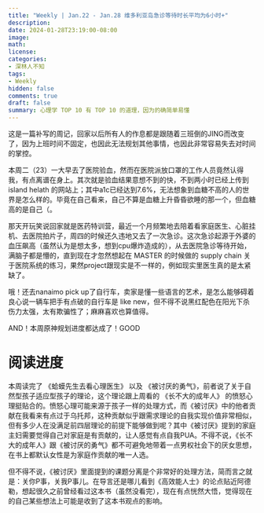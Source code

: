```yaml
---
title: "Weekly | Jan.22 - Jan.28 维多利亚岛急诊等待时长平均为6小时+"
description: 
date: 2024-01-28T23:19:00-08:00
image: 
math:
license: 
categories:
- 深林人不知
tags:
- Weekly
hidden: false
comments: true
draft: false
summary: 心理学 TOP 10 有 TOP 10 的道理，因为的确简单易懂
---
```


这是一篇补写的周记，回家以后所有人的作息都是跟随着三班倒的JING而改变了，因为上班时间不固定，也因此无法规划其他事情，也因此非常容易失去对时间的掌控。

本周二（23）一大早去了医院验血，然而在医院派放口罩的工作人员竟然认得我，有点离谱在身上。其次就是验血结果意想不到的快，不到两小时已经上传到 island helath 的网站上；其中a1c已经达到7.6%，无法想象到血糖不高的人的世界是怎么样的。毕竟在自己看来，自己不算是血糖上升昏昏欲睡的那一个，但血糖高的是自己（。

那天开玩笑说回家就是医药特训营，最近一个月频繁地去陪着看家庭医生、心脏挂机、去医院拍片子，周四的时候还久违地又去了一次急诊。这次急诊起源于外婆的血压飙高（虽然认为是想太多，想到cpu爆炸造成的），从去医院急诊等待开始，满脑子都是懵的，直到现在才忽然想起在 MASTER 的时候做的 supply chain 关于医院系统的练习，果然project跟现实是不一样的，例如现实里医生真的是太紧缺了。

哦！还去nanaimo pick up了自行车，卖家是懂一些语言的艺术，是怎么能够碍着良心说一辆车把手有点破的自行车是 like new，但不得不说黑红配色在阳光下杀伤力太强，太有欺骗性了；麻麻喜欢也算值得。

AND！本周原神规划进度都达成了！GOOD

# 阅读进度
本周读完了 《蛤蟆先生去看心理医生》 以及 《被讨厌的勇气》，前者说了关于自然型孩子适应型孩子的理论，这个理论跟上周看的 《长不大的成年人》 的愤怒心理挺贴合的。愤怒心理可能来源于孩子一样的处理方式，而《被讨厌》中的他者贡献在我看来有点过于乌托邦，这种贡献似乎跟需求理论的自我实现价值非常相似，但有多少人在没满足前四层理论的前提下能够做到呢？其中《被讨厌》提到的家庭主妇需要觉得自己对家庭是有贡献的，让人感觉有点自我PUA。不得不说，《长不大的成年人》跟《被讨厌的勇气》都不可避免地带着一点男权社会下的厌女思想，在书上都默认女性是为家庭作贡献的唯一人选。

但不得不说，《被讨厌》里面提到的课题分离是个非常好的处理方法，简而言之就是：关你P事，关我P事儿。在导言还是哪儿看到《高效能人士》的论点贴近阿德勒，想起很久之前曾经看过这本书（虽然没看完），现在有点恍然大悟，觉得现在的自己某些想法上可能是收到了这本书观点的影响。

